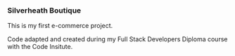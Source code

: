 ### Silverheath Boutique

This is my first e-commerce project.

Code adapted and created during my Full Stack Developers Diploma course with the Code Insitute.

